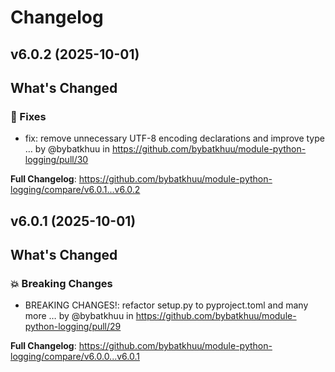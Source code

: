 # Changelog

## v6.0.2 (2025-10-01)

<!-- Release notes generated using configuration in .github/release.yml at v6.0.2 -->

## What's Changed
### 🐛 Fixes
* fix: remove unnecessary UTF-8 encoding declarations and improve type … by @bybatkhuu in https://github.com/bybatkhuu/module-python-logging/pull/30


**Full Changelog**: https://github.com/bybatkhuu/module-python-logging/compare/v6.0.1...v6.0.2

## v6.0.1 (2025-10-01)

<!-- Release notes generated using configuration in .github/release.yml at v6.0.1 -->

## What's Changed
### 💥 Breaking Changes
* BREAKING CHANGES!: refactor setup.py to pyproject.toml and many more … by @bybatkhuu in https://github.com/bybatkhuu/module-python-logging/pull/29


**Full Changelog**: https://github.com/bybatkhuu/module-python-logging/compare/v6.0.0...v6.0.1
